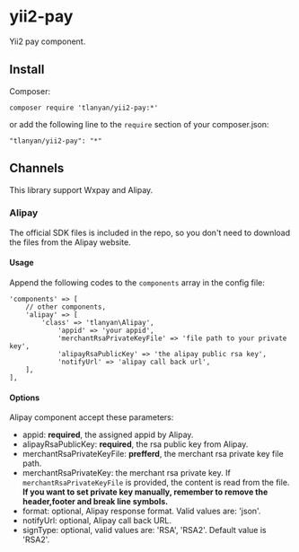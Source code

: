 # yii2-pay

Yii2 pay component.

## Install

Composer:

    composer require 'tlanyan/yii2-pay:*'

or add the following line to the `require` section of your composer.json:

    "tlanyan/yii2-pay": "*"

## Channels

This library support Wxpay and Alipay.

### Alipay

The official SDK files is included in the repo, so you don't need to download the files from the Alipay website.

#### Usage

Append the following codes to the `components` array in the config file:

    'components' => [
        // other components,
        'alipay' => [
            'class' => 'tlanyan\Alipay',
                'appid' => 'your appid',
                'merchantRsaPrivateKeyFile' => 'file path to your private key',
                'alipayRsaPublicKey' => 'the alipay public rsa key',
                'notifyUrl' => 'alipay call back url',
        ],
    ],

#### Options

Alipay component accept these parameters:

- appid: **required**, the assigned appid by Alipay.
- alipayRsaPublicKey: **required**, the rsa public key from Alipay.
- merchantRsaPrivateKeyFile: **prefferd**, the merchant rsa private key file path.
- merchantRsaPrivateKey: the merchant rsa private key. If `merchantRsaPrivateKeyFile` is provided, the content is read from the file. **If you want to set private key manually, remember to remove the header,footer and break line symbols.**
- format: optional, Alipay response format. Valid values are: 'json'.
- notifyUrl: optional, Alipay call back URL.
- signType: optional, valid values are: 'RSA', 'RSA2'. Default value is 'RSA2'.

